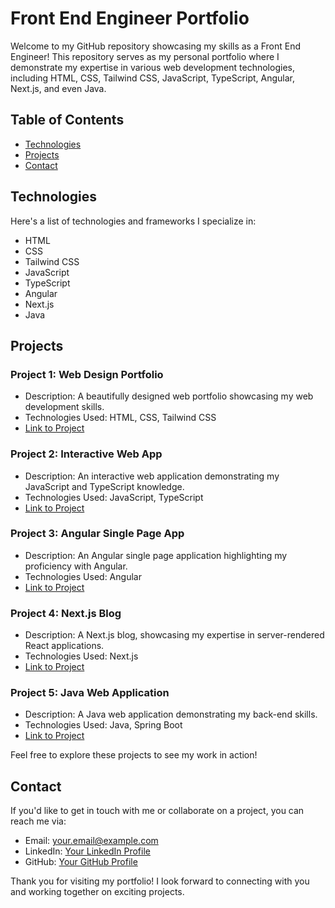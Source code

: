 # Front End Engineer Portfolio

Welcome to my GitHub repository showcasing my skills as a Front End Engineer! This repository serves as my personal portfolio where I demonstrate my expertise in various web development technologies, including HTML, CSS, Tailwind CSS, JavaScript, TypeScript, Angular, Next.js, and even Java.

## Table of Contents

- [Technologies](#technologies)
- [Projects](#projects)
- [Contact](#contact)

## Technologies

Here's a list of technologies and frameworks I specialize in:

- HTML
- CSS
- Tailwind CSS
- JavaScript
- TypeScript
- Angular
- Next.js
- Java

## Projects

### Project 1: Web Design Portfolio

- Description: A beautifully designed web portfolio showcasing my web development skills.
- Technologies Used: HTML, CSS, Tailwind CSS
- [Link to Project](#)

### Project 2: Interactive Web App

- Description: An interactive web application demonstrating my JavaScript and TypeScript knowledge.
- Technologies Used: JavaScript, TypeScript
- [Link to Project](#)

### Project 3: Angular Single Page App

- Description: An Angular single page application highlighting my proficiency with Angular.
- Technologies Used: Angular
- [Link to Project](#)

### Project 4: Next.js Blog

- Description: A Next.js blog, showcasing my expertise in server-rendered React applications.
- Technologies Used: Next.js
- [Link to Project](#)

### Project 5: Java Web Application

- Description: A Java web application demonstrating my back-end skills.
- Technologies Used: Java, Spring Boot
- [Link to Project](#)

Feel free to explore these projects to see my work in action!

## Contact

If you'd like to get in touch with me or collaborate on a project, you can reach me via:

- Email: [your.email@example.com](mailto:your.email@example.com)
- LinkedIn: [Your LinkedIn Profile](https://www.linkedin.com/in/yourusername)
- GitHub: [Your GitHub Profile](https://github.com/yourusername)

Thank you for visiting my portfolio! I look forward to connecting with you and working together on exciting projects.
